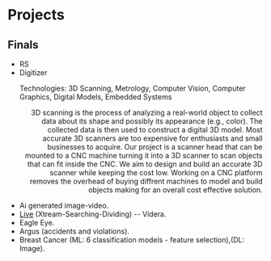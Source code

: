# Projects

## Finals
* RS
* Digitizer
  <p>Technologies: 3D Scanning, Metrology, Computer Vision, Computer Graphics, Digital Models, Embedded Systems</p>
  <p style="text-align: right "> 3D scanning is the process of analyzing a real-world object to collect data about its shape and possibly its appearance (e.g., color). The collected data is then used   to construct a digital 3D model. Most accurate 3D scanners are too expensive for enthusiasts and small businesses to acquire. Our project is a scanner head that can be   mounted to a CNC machine turning it into a 3D scanner to scan objects that can fit inside the CNC. We aim to design and build an accurate 3D scanner while keeping the   cost low. Working on a CNC platform removes the overhead of buying diffrent machines to model and build objects making for an overall cost effective solution. </p>
* Ai generated image-video.
* [Live](https://www.facebook.com/story.php?story_fbid=pfbid02B36jSbZf6W5ak8wWh8oXq4boU6WstHvTpPDB6PmJXeWmM3Z2jb719vezyjkBLe7Kl&id=100000733070452)
  (Xtream-Searching-Dividing) -- Videra.
* Eagle Eye.
* Argus (accidents and violations).
* Breast Cancer (ML: 6 classification models - feature selection),(DL: Image).

